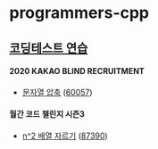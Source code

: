 # programmers-cpp

## [코딩테스트 연습](https://school.programmers.co.kr/learn/challenges)

#### 2020 KAKAO BLIND RECRUITMENT
- [문자열 압축](https://school.programmers.co.kr/learn/courses/30/lessons/60057?language=cpp) ([60057](./60057/))
#### 월간 코드 챌린지 시즌3
- [n^2 배열 자르기](https://school.programmers.co.kr/learn/courses/30/lessons/87390?language=cpp) ([87390](./87390/))
